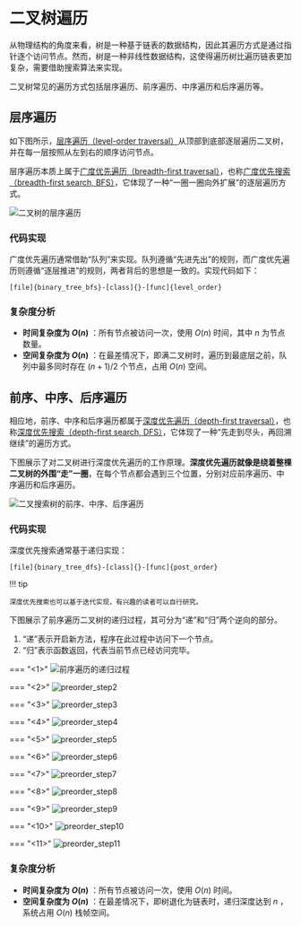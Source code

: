 # 二叉树遍历

从物理结构的角度来看，树是一种基于链表的数据结构，因此其遍历方式是通过指针逐个访问节点。然而，树是一种非线性数据结构，这使得遍历树比遍历链表更加复杂，需要借助搜索算法来实现。

二叉树常见的遍历方式包括层序遍历、前序遍历、中序遍历和后序遍历等。

## 层序遍历

如下图所示，<u>层序遍历（level-order traversal）</u>从顶部到底部逐层遍历二叉树，并在每一层按照从左到右的顺序访问节点。

层序遍历本质上属于<u>广度优先遍历（breadth-first traversal）</u>，也称<u>广度优先搜索（breadth-first search, BFS）</u>，它体现了一种“一圈一圈向外扩展”的逐层遍历方式。

![二叉树的层序遍历](https://gitee.com/taoweitao/hello-algo/raw/dev/docs/chapter_tree/binary_tree_traversal.assets/binary_tree_bfs.png)

### 代码实现

广度优先遍历通常借助“队列”来实现。队列遵循“先进先出”的规则，而广度优先遍历则遵循“逐层推进”的规则，两者背后的思想是一致的。实现代码如下：

```src
[file]{binary_tree_bfs}-[class]{}-[func]{level_order}
```

### 复杂度分析

- **时间复杂度为 $O(n)$** ：所有节点被访问一次，使用 $O(n)$ 时间，其中 $n$ 为节点数量。
- **空间复杂度为 $O(n)$** ：在最差情况下，即满二叉树时，遍历到最底层之前，队列中最多同时存在 $(n + 1) / 2$ 个节点，占用 $O(n)$ 空间。

## 前序、中序、后序遍历

相应地，前序、中序和后序遍历都属于<u>深度优先遍历（depth-first traversal）</u>，也称<u>深度优先搜索（depth-first search, DFS）</u>，它体现了一种“先走到尽头，再回溯继续”的遍历方式。

下图展示了对二叉树进行深度优先遍历的工作原理。**深度优先遍历就像是绕着整棵二叉树的外围“走”一圈**，在每个节点都会遇到三个位置，分别对应前序遍历、中序遍历和后序遍历。

![二叉搜索树的前序、中序、后序遍历](https://gitee.com/taoweitao/hello-algo/raw/dev/docs/chapter_tree/binary_tree_traversal.assets/binary_tree_dfs.png)

### 代码实现

深度优先搜索通常基于递归实现：

```src
[file]{binary_tree_dfs}-[class]{}-[func]{post_order}
```

!!! tip

    深度优先搜索也可以基于迭代实现，有兴趣的读者可以自行研究。

下图展示了前序遍历二叉树的递归过程，其可分为“递”和“归”两个逆向的部分。

1. “递”表示开启新方法，程序在此过程中访问下一个节点。
2. “归”表示函数返回，代表当前节点已经访问完毕。

=== "<1>"
    ![前序遍历的递归过程](https://gitee.com/taoweitao/hello-algo/raw/dev/docs/chapter_tree/binary_tree_traversal.assets/preorder_step1.png)

=== "<2>"
    ![preorder_step2](https://gitee.com/taoweitao/hello-algo/raw/dev/docs/chapter_tree/binary_tree_traversal.assets/preorder_step2.png)

=== "<3>"
    ![preorder_step3](https://gitee.com/taoweitao/hello-algo/raw/dev/docs/chapter_tree/binary_tree_traversal.assets/preorder_step3.png)

=== "<4>"
    ![preorder_step4](https://gitee.com/taoweitao/hello-algo/raw/dev/docs/chapter_tree/binary_tree_traversal.assets/preorder_step4.png)

=== "<5>"
    ![preorder_step5](https://gitee.com/taoweitao/hello-algo/raw/dev/docs/chapter_tree/binary_tree_traversal.assets/preorder_step5.png)

=== "<6>"
    ![preorder_step6](https://gitee.com/taoweitao/hello-algo/raw/dev/docs/chapter_tree/binary_tree_traversal.assets/preorder_step6.png)

=== "<7>"
    ![preorder_step7](https://gitee.com/taoweitao/hello-algo/raw/dev/docs/chapter_tree/binary_tree_traversal.assets/preorder_step7.png)

=== "<8>"
    ![preorder_step8](https://gitee.com/taoweitao/hello-algo/raw/dev/docs/chapter_tree/binary_tree_traversal.assets/preorder_step8.png)

=== "<9>"
    ![preorder_step9](https://gitee.com/taoweitao/hello-algo/raw/dev/docs/chapter_tree/binary_tree_traversal.assets/preorder_step9.png)

=== "<10>"
    ![preorder_step10](https://gitee.com/taoweitao/hello-algo/raw/dev/docs/chapter_tree/binary_tree_traversal.assets/preorder_step10.png)

=== "<11>"
    ![preorder_step11](https://gitee.com/taoweitao/hello-algo/raw/dev/docs/chapter_tree/binary_tree_traversal.assets/preorder_step11.png)

### 复杂度分析

- **时间复杂度为 $O(n)$** ：所有节点被访问一次，使用 $O(n)$ 时间。
- **空间复杂度为 $O(n)$** ：在最差情况下，即树退化为链表时，递归深度达到 $n$ ，系统占用 $O(n)$ 栈帧空间。
